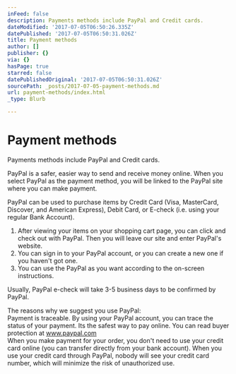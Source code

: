 ```yaml
---
inFeed: false
description: Payments methods include PayPal and Credit cards.
dateModified: '2017-07-05T06:50:26.335Z'
datePublished: '2017-07-05T06:50:31.026Z'
title: Payment methods
author: []
publisher: {}
via: {}
hasPage: true
starred: false
datePublishedOriginal: '2017-07-05T06:50:31.026Z'
sourcePath: _posts/2017-07-05-payment-methods.md
url: payment-methods/index.html
_type: Blurb

---
```

# **Payment methods**

Payments methods include PayPal and Credit cards.

PayPal is a safer, easier way to send and receive money online. When you select PayPal as the payment method, you will be linked to the PayPal site where you can make payment.

PayPal can be used to purchase items by Credit Card (Visa, MasterCard, Discover, and American Express), Debit Card, or E-check (i.e. using your regular Bank Account).

1) After viewing your items on your shopping cart page, you can click and check out with PayPal. Then you will leave our site and enter PayPal's website.  
2) You can sign in to your PayPal account, or you can create a new one if you haven't got one.  
3) You can use the PayPal as you want according to the on-screen instructions.

Usually, PayPal e-check will take 3-5 business days to be confirmed by PayPal.

The reasons why we suggest you use PayPal:  
Payment is traceable. By using your PayPal account, you can trace the status of your payment. Its the safest way to pay online. You can read buyer protection at www.paypal.com  
When you make payment for your order, you don't need to use your credit card online (you can transfer directly from your bank account). When you use your credit card through PayPal, nobody will see your credit card number, which will minimize the risk of unauthorized use.